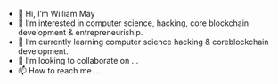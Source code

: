 - 👋 Hi, I’m William May
- 👀 I’m interested in computer science, hacking, core blockchain development & entrepreneuriship.
- 🌱 I’m currently learning computer science hacking & coreblockchain development.
- 💞️ I’m looking to collaborate on ...
- 📫 How to reach me ...

<!---
WillMay96/WillMay96 is a ✨ special ✨ repository because its `README.md` (this file) appears on your GitHub profile.
You can click the Preview link to take a look at your changes.
--->
